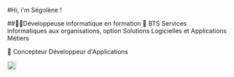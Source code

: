 #Hi, i'm Ségolène !
  
##👨‍🎓Développeuse informatique en formation 🚀
BTS Services informatiques aux organisations, option Solutions Logicielles et Applications Métiers

🎯 Concepteur Développeur d'Applications

<a href="https://www.linkedin.com/in/segoleneganzin/" > <img src="https://encrypted-tbn0.gstatic.com/images?q=tbn:ANd9GcSN0osVQcblBhUadmcs7iFmZXdRR7iNA8QWJA&usqp=CAU" style="width:20px; height:20px"  /> </a>
